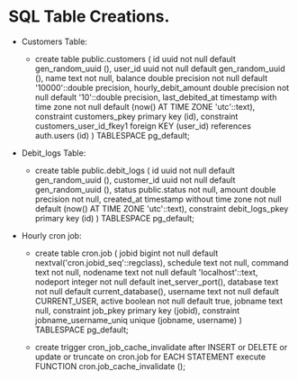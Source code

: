 # SQL Table Creations.

* Customers Table:
    * create table public.customers (
    id uuid not null default gen_random_uuid (),
  user_id uuid not null default gen_random_uuid (),
  name text not null,
  balance double precision not null default '10000'::double precision,
  hourly_debit_amount double precision not null default '10'::double precision,
  last_debited_at timestamp with time zone not null default (now() AT TIME ZONE 'utc'::text),
  constraint customers_pkey primary key (id),
  constraint customers_user_id_fkey1 foreign KEY (user_id) references auth.users (id)
) TABLESPACE pg_default;

* Debit_logs Table:
    * create table public.debit_logs (
  id uuid not null default gen_random_uuid (),
  customer_id uuid not null default gen_random_uuid (),
  status public.status not null,
  amount double precision not null,
  created_at timestamp without time zone not null default (now() AT TIME ZONE 'utc'::text),
  constraint debit_logs_pkey primary key (id)
) TABLESPACE pg_default; 

* Hourly cron job:
     * create table cron.job (
  jobid bigint not null default nextval('cron.jobid_seq'::regclass),
  schedule text not null,
  command text not null,
  nodename text not null default 'localhost'::text,
  nodeport integer not null default inet_server_port(),
  database text not null default current_database(),
  username text not null default CURRENT_USER,
  active boolean not null default true,
  jobname text null,
  constraint job_pkey primary key (jobid),
  constraint jobname_username_uniq unique (jobname, username)
) TABLESPACE pg_default;

   * create trigger cron_job_cache_invalidate
after INSERT
or DELETE
or
update
or
truncate on cron.job for EACH STATEMENT
execute FUNCTION cron.job_cache_invalidate ();
